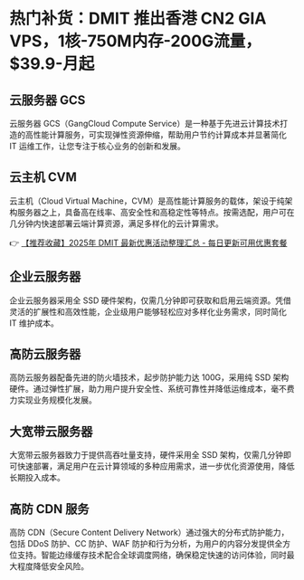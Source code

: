 # 热门补货：DMIT 推出香港 CN2 GIA VPS，1核-750M内存-200G流量，$39.9-月起

## 云服务器 GCS

云服务器 GCS（GangCloud Compute Service）是一种基于先进云计算技术打造的高性能计算服务，可实现弹性资源伸缩，帮助用户节约计算成本并显著简化 IT 运维工作，让您专注于核心业务的创新和发展。

## 云主机 CVM

云主机（Cloud Virtual Machine，CVM）是高性能计算服务的载体，架设于纯架构服务器之上，具备高在线率、高安全性和高稳定性等特点。按需选配，用户可在几分钟内快速部署云端计算资源，满足多样化的云计算需求。

👉 [【推荐收藏】2025年 DMIT 最新优惠活动整理汇总 - 每日更新可用优惠套餐](https://bit.ly/dmit_coupon)

## 企业云服务器

企业云服务器采用全 SSD 硬件架构，仅需几分钟即可获取和启用云端资源。凭借灵活的扩展性和高效性能，企业级用户能够轻松应对多样化业务需求，同时简化 IT 维护成本。

## 高防云服务器

高防云服务器配备先进的防火墙技术，起步防护能力达 100G，采用纯 SSD 架构硬件。通过弹性扩展，助力用户提升安全性、系统可靠性并降低运维成本，毫不费力实现业务规模化发展。

## 大宽带云服务器

大宽带云服务器致力于提供高吞吐量支持，硬件采用全 SSD 架构，仅需几分钟即可快速部署，满足用户在云计算领域的多种应用需求，进一步优化资源使用，降低长期投入成本。

## 高防 CDN 服务

高防 CDN（Secure Content Delivery Network）通过强大的分布式防护能力，包括 DDoS 防护、CC 防护、WAF 防护和行为分析，为用户的内容分发提供全方位支持。智能边缘缓存技术配合全球调度网络，确保稳定快速的访问体验，同时最大程度降低安全风险。